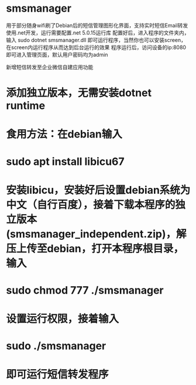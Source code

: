 # smsmanager
用于部分随身wifi刷了Debian后的短信管理图形化界面，支持实时短信Email转发
使用.net开发，运行需要配置.net 5.0.15运行库
配置好后，进入程序的文件夹内，输入
sudo dotnet smsmanager.dll
即可运行程序，当然你也可以安装screen，在screen内运行程序从而达到后台运行的效果
程序运行后，访问设备的ip:8080即可进入管理页面，默认用户密码均为admin



新增短信转发至企业微信自建应用功能

# 添加独立版本，无需安装dotnet runtime
# 食用方法：在debian输入
# sudo apt install libicu67
# 安装libicu，安装好后设置debian系统为中文（自行百度），接着下载本程序的独立版本(smsmanager_independent.zip)，解压上传至debian，打开本程序根目录，输入
# sudo chmod 777 ./smsmanager
# 设置运行权限，接着输入
# sudo ./smsmanager
# 即可运行短信转发程序
